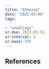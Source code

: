 ```yaml
---
title: "Atheism"
date: "2022-03-09"
tags:

- "seedlings"
sr-due: 2023-03-31
sr-interval: 3
sr-ease: 250
---
```




## References

